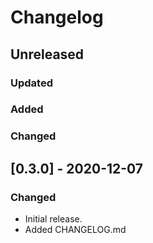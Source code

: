 # Changelog

## Unreleased

### Updated

### Added

### Changed

## [0.3.0] - 2020-12-07

### Changed

  - Initial release.
  - Added CHANGELOG.md
